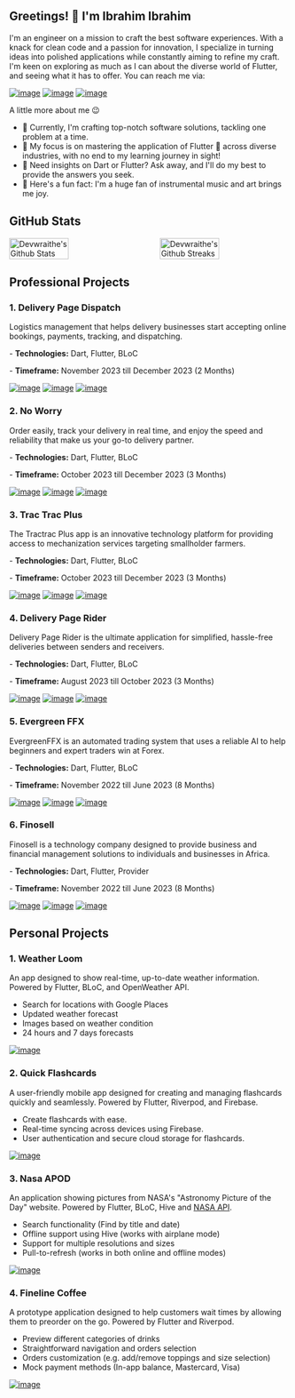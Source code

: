 ## Greetings! 👋 I'm Ibrahim Ibrahim
I'm an engineer on a mission to craft the best software experiences. With a knack for clean code and a passion for innovation, I specialize in turning ideas into polished applications while constantly aiming to refine my craft. I'm keen on exploring as much as I can about the diverse world of Flutter, and seeing what it has to offer. You can reach me via:

[![image](https://img.shields.io/badge/Gmail-D14836?style=for-the-badge&logo=gmail&logoColor=white)](mailto:ibrahimibrahim851@outlook.com)
[![image](https://img.shields.io/badge/LinkedIn-0077B5?style=for-the-badge&logo=linkedin&logoColor=white)](https://www.linkedin.com/in/ibrahimaibrahim/)
[![image](https://img.shields.io/badge/Twitter-1DA1F2?style=for-the-badge&logo=twitter&logoColor=white)](https://www.twitter.com/devwraithe/)

A little more about me 😉
- 🔭 Currently, I'm crafting top-notch software solutions, tackling one problem at a time.
- 🌱 My focus is on mastering the application of Flutter 💙 across diverse industries, with no end to my learning journey in sight!
- 💬 Need insights on Dart or Flutter? Ask away, and I'll do my best to provide the answers you seek.
- 🎉 Here's a fun fact: I'm a huge fan of instrumental music and art brings me joy.

## GitHub Stats
<div style="display: flex; justify-content: space-between;">
    <img width="46%" src="https://github-readme-stats.vercel.app/api?username=devwraithe&count_private=true&show_icons=true&hide_title=false&theme=radical" alt="Devwraithe's Github Stats"/>
    <img width="46%" src="https://streak-stats.demolab.com?user=devwraithe&theme=radical&border_radius=04.5&date_format=j%20M%5B%20Y%5D" alt="Devwraithe's Github Streaks"/>
</div>

## Professional Projects
### 1. Delivery Page Dispatch
Logistics management that helps delivery businesses start accepting online bookings, payments, tracking, and dispatching.
<p>- <b>Technologies:</b> Dart, Flutter, BLoC</p>
<p>- <b>Timeframe:</b> November 2023 till December 2023 (2 Months)</p>

[![image](https://img.shields.io/badge/Android-3DDC84?style=for-the-badge&logo=android&logoColor=white)](https://play.google.com/store/apps/details?id=com.focedia.deliverypage)
[![image](https://img.shields.io/badge/Apple-007AFF?style=for-the-badge&logo=apple&logoColor=white)]()
[![image](https://img.shields.io/badge/web-007AFF?style=for-the-badge&logo=opera&logoColor=white)]()

### 2. No Worry
Order easily, track your delivery in real time, and enjoy the speed and reliability that make us your go-to delivery partner.
<p>- <b>Technologies:</b> Dart, Flutter, BLoC</p>
<p>- <b>Timeframe:</b> October 2023 till December 2023 (3 Months)</p>

[![image](https://img.shields.io/badge/Android-3DDC84?style=for-the-badge&logo=android&logoColor=white)](https://play.google.com/store/apps/details?id=com.focedia.noworry)
[![image](https://img.shields.io/badge/Apple-007AFF?style=for-the-badge&logo=apple&logoColor=white)]()
[![image](https://img.shields.io/badge/web-007AFF?style=for-the-badge&logo=opera&logoColor=white)]()

### 3. Trac Trac Plus
The Tractrac Plus app is an innovative technology platform for providing access to mechanization services targeting smallholder farmers.
<p>- <b>Technologies:</b> Dart, Flutter, BLoC</p>
<p>- <b>Timeframe:</b> October 2023 till December 2023 (3 Months)</p>

[![image](https://img.shields.io/badge/Android-3DDC84?style=for-the-badge&logo=android&logoColor=white)](https://play.google.com/store/apps/details?id=com.tractrac.trac_trac)
[![image](https://img.shields.io/badge/Apple-007AFF?style=for-the-badge&logo=apple&logoColor=white)]()
[![image](https://img.shields.io/badge/web-007AFF?style=for-the-badge&logo=opera&logoColor=white)]()

### 4. Delivery Page Rider
Delivery Page Rider is the ultimate application for simplified, hassle-free deliveries between senders and receivers.
<p>- <b>Technologies:</b> Dart, Flutter, BLoC</p>
<p>- <b>Timeframe:</b> August 2023 till October 2023 (3 Months)</p>

[![image](https://img.shields.io/badge/Android-3DDC84?style=for-the-badge&logo=android&logoColor=white)](https://play.google.com/store/apps/details?id=com.focedia.deliverypage_rider)
[![image](https://img.shields.io/badge/Apple-007AFF?style=for-the-badge&logo=apple&logoColor=white)](https://apps.apple.com/ng/app/delivery-page-rider/id6472376758)
[![image](https://img.shields.io/badge/web-007AFF?style=for-the-badge&logo=opera&logoColor=white)]()

### 5. Evergreen FFX
EvergreenFFX is an automated trading system that uses a reliable AI to help beginners and expert traders win at Forex.
<p>- <b>Technologies:</b> Dart, Flutter, BLoC</p>
<p>- <b>Timeframe:</b> November 2022 till June 2023 (8 Months)</p>

[![image](https://img.shields.io/badge/Android-3DDC84?style=for-the-badge&logo=android&logoColor=white)](https://play.google.com/store/apps/details?id=com.evergreen_ffx)
[![image](https://img.shields.io/badge/Apple-007AFF?style=for-the-badge&logo=apple&logoColor=white)](https://apps.apple.com/ng/app/delivery-page-rider/id6472376758)
[![image](https://img.shields.io/badge/web-007AFF?style=for-the-badge&logo=opera&logoColor=white)]()

### 6. Finosell
Finosell is a technology company designed to provide business and financial management solutions to individuals and businesses in Africa.
<p>- <b>Technologies:</b> Dart, Flutter, Provider</p>
<p>- <b>Timeframe:</b> November 2022 till June 2023 (8 Months)</p>

[![image](https://img.shields.io/badge/Android-3DDC84?style=for-the-badge&logo=android&logoColor=white)](https://play.google.com/store/apps/details?id=com.finosell.www.finosell)
[![image](https://img.shields.io/badge/Apple-007AFF?style=for-the-badge&logo=apple&logoColor=white)](https://apps.apple.com/us/app/finosell/id1562120098)
[![image](https://img.shields.io/badge/web-007AFF?style=for-the-badge&logo=opera&logoColor=white)](https://finosell.com/)

## Personal Projects
### 1. Weather Loom
An app designed to show real-time, up-to-date weather information. Powered by Flutter, BLoC, and OpenWeather API.
<ul>
<li>Search for locations with Google Places</li>
<li>Updated weather forecast</li>
<li>Images based on weather condition</li>
<li>24 hours and 7 days forecasts</li>
</ul>

[![image](https://img.shields.io/badge/web-171515?style=for-the-badge&logo=markdown&logoColor=white)](https://github.com/devwraithe/weather_loom)

### 2. Quick Flashcards
A user-friendly mobile app designed for creating and managing flashcards quickly and seamlessly. Powered by Flutter, Riverpod, and Firebase.
<ul>
<li>Create flashcards with ease.</li>
<li>Real-time syncing across devices using Firebase.</li>
<li>User authentication and secure cloud storage for flashcards.</li>
</ul>

[![image](https://img.shields.io/badge/web-171515?style=for-the-badge&logo=markdown&logoColor=white)](https://github.com/devwraithe/quick-flashcards)

### 3. Nasa APOD
An application showing pictures from NASA's "Astronomy Picture of the Day" website. Powered by Flutter, BLoC, Hive and <a href="https://data.nasa.gov/Space-Science/Astronomy-Picture-of-the-Day-API/ez2w-t8ua">NASA API</a>.
<ul>
<li>Search functionality (Find by title and date)</li>
<li>Offline support using Hive (works with airplane mode)</li>
<li>Support for multiple resolutions and sizes</li>
<li>Pull-to-refresh (works in both online and offline modes)</li>
</ul>

[![image](https://img.shields.io/badge/web-171515?style=for-the-badge&logo=markdown&logoColor=white)](https://github.com/devwraithe/nasa_apod)

### 4. Fineline Coffee
A prototype application designed to help customers wait times by allowing them to preorder on the go. Powered by Flutter and Riverpod.
<ul>
<li>Preview different categories of drinks</li>
<li>Straightforward navigation and orders selection</li>
<li>Orders customization (e.g. add/remove toppings and size selection)</li>
<li>Mock payment methods (In-app balance, Mastercard, Visa)</li>
</ul>

[![image](https://img.shields.io/badge/web-171515?style=for-the-badge&logo=markdown&logoColor=white)](https://github.com/devwraithe/fineline_coffee)
